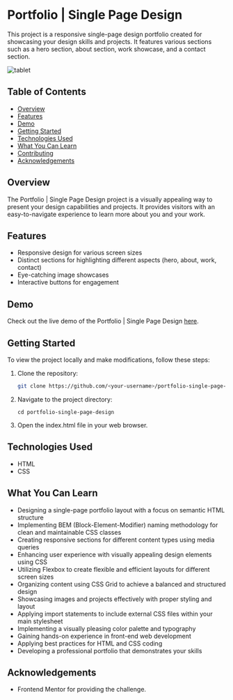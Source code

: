 # Portfolio | Single Page Design

This project is a responsive single-page design portfolio created for showcasing your design skills and projects. It features various sections such as a hero section, about section, work showcase, and a contact section.

![tablet](https://github.com/francismcpc/single-page-design-portfolio/assets/119109562/991f1818-dc36-4ece-8f18-48598c67609e)

## Table of Contents

- [Overview](#overview)
- [Features](#features)
- [Demo](#demo)
- [Getting Started](#getting-started)
- [Technologies Used](#technologies-used)
- [What You Can Learn](#what-you-can-learn)
- [Contributing](#contributing)
- [Acknowledgements](#acknowledgements)

## Overview

The Portfolio | Single Page Design project is a visually appealing way to present your design capabilities and projects. It provides visitors with an easy-to-navigate experience to learn more about you and your work.

## Features

- Responsive design for various screen sizes
- Distinct sections for highlighting different aspects (hero, about, work, contact)
- Eye-catching image showcases
- Interactive buttons for engagement

## Demo

Check out the live demo of the Portfolio | Single Page Design [here](https://<your-username>.github.io/portfolio-single-page-design).

## Getting Started

To view the project locally and make modifications, follow these steps:

1. Clone the repository:
   ```bash
   git clone https://github.com/<your-username>/portfolio-single-page-design.git

2. Navigate to the project directory:
   ```
   cd portfolio-single-page-design

3. Open the index.html file in your web browser.

## Technologies Used
- HTML
- CSS

## What You Can Learn

- Designing a single-page portfolio layout with a focus on semantic HTML structure
- Implementing BEM (Block-Element-Modifier) naming methodology for clean and maintainable CSS classes
- Creating responsive sections for different content types using media queries
- Enhancing user experience with visually appealing design elements using CSS
- Utilizing Flexbox to create flexible and efficient layouts for different screen sizes
- Organizing content using CSS Grid to achieve a balanced and structured design
- Showcasing images and projects effectively with proper styling and layout
- Applying import statements to include external CSS files within your main stylesheet
- Implementing a visually pleasing color palette and typography
- Gaining hands-on experience in front-end web development
- Applying best practices for HTML and CSS coding
- Developing a professional portfolio that demonstrates your skills

## Acknowledgements
- Frontend Mentor for providing the challenge.






